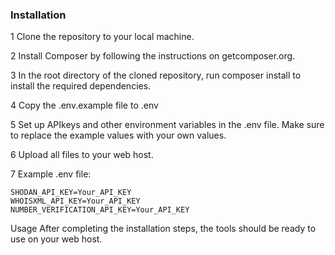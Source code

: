 ### Installation
1 Clone the repository to your local machine.

2 Install Composer by following the instructions on getcomposer.org.

3 In the root directory of the cloned repository, run composer install to install the required dependencies.

4 Copy the .env.example file to .env

5 Set up APIkeys and other environment variables in the .env file. Make sure to replace the example values with your own values.

6 Upload all files to your web host.

7 Example .env file:
```
SHODAN_API_KEY=Your_API_KEY
WHOISXML_API_KEY=Your_API_KEY
NUMBER_VERIFICATION_API_KEY=Your_API_KEY
```
Usage
After completing the installation steps, the tools should be ready to use on your web host.
